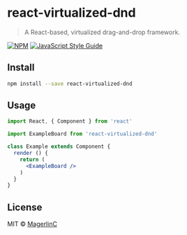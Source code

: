 # react-virtualized-dnd

> A React-based, virtualized drag-and-drop framework.

[![NPM](https://img.shields.io/npm/v/react-virtualized-dnd.svg)](https://www.npmjs.com/package/react-virtualized-dnd) [![JavaScript Style Guide](https://img.shields.io/badge/code_style-standard-brightgreen.svg)](https://standardjs.com)

## Install

```bash
npm install --save react-virtualized-dnd
```

## Usage

```jsx
import React, { Component } from 'react'

import ExampleBoard from 'react-virtualized-dnd'

class Example extends Component {
  render () {
    return (
      <ExampleBoard />
    )
  }
}
```

## License

MIT © [MagerlinC](https://github.com/MagerlinC)
